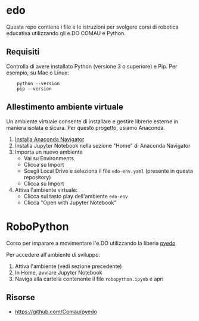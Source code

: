 # edo
Questa repo contiene i file e le istruzioni per svolgere corsi di robotica educativa utilizzando gli e.DO COMAU e Python.

## Requisiti
Controlla di avere installato Python (versione 3 o superiore) e Pip. Per esempio, su Mac o Linux:

        python --version
        pip --version

## Allestimento ambiente virtuale
Un ambiente virtuale consente di installare e gestire librerie esterne in maniera isolata e sicura. Per questo progetto, usiamo Anaconda.

1. [Installa Anaconda Navigator](https://www.anaconda.com/products/distribution)
2. Installa Jupyter Notebook nella sezione "Home" di Anaconda Navigator
3. Importa un nuovo ambiente
    - Vai su Environments 
    - Clicca su Import
    - Scegli Local Drive e seleziona il file `edo-env.yaml` (presente in questa repository)
    - Clicca su Import
4. Attiva l'ambiente virtuale: 
    - Clicca sul tasto play dell'ambiente `edo-env`
    - Clicca "Open with Jupyter Notebook"

# RoboPython
Corso per imparare a movimentare l'e.DO utilizzando la liberia [pyedo](https://github.com/Comau/pyedo).

Per accedere all'ambiente di sviluppo:

1. Attiva l'ambiente (vedi sezione precedente)
2. In Home, avviare Jupyter Notebook
3. Naviga alla cartella contenente il file `robopython.ipynb` e apri

## Risorse

- https://github.com/Comau/pyedo
